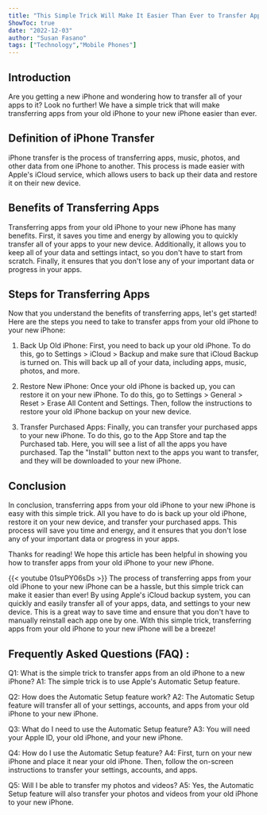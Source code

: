```yaml
---
title: "This Simple Trick Will Make It Easier Than Ever to Transfer Apps from Your Old iPhone to Your New iPhone!"
ShowToc: true 
date: "2022-12-03"
author: "Susan Fasano" 
tags: ["Technology","Mobile Phones"]
---
```

## Introduction 
Are you getting a new iPhone and wondering how to transfer all of your apps to it? Look no further! We have a simple trick that will make transferring apps from your old iPhone to your new iPhone easier than ever. 

## Definition of iPhone Transfer 
iPhone transfer is the process of transferring apps, music, photos, and other data from one iPhone to another. This process is made easier with Apple's iCloud service, which allows users to back up their data and restore it on their new device. 

## Benefits of Transferring Apps 
Transferring apps from your old iPhone to your new iPhone has many benefits. First, it saves you time and energy by allowing you to quickly transfer all of your apps to your new device. Additionally, it allows you to keep all of your data and settings intact, so you don't have to start from scratch. Finally, it ensures that you don't lose any of your important data or progress in your apps. 

## Steps for Transferring Apps 
Now that you understand the benefits of transferring apps, let's get started! Here are the steps you need to take to transfer apps from your old iPhone to your new iPhone: 

1. Back Up Old iPhone: First, you need to back up your old iPhone. To do this, go to Settings > iCloud > Backup and make sure that iCloud Backup is turned on. This will back up all of your data, including apps, music, photos, and more. 

2. Restore New iPhone: Once your old iPhone is backed up, you can restore it on your new iPhone. To do this, go to Settings > General > Reset > Erase All Content and Settings. Then, follow the instructions to restore your old iPhone backup on your new device. 

3. Transfer Purchased Apps: Finally, you can transfer your purchased apps to your new iPhone. To do this, go to the App Store and tap the Purchased tab. Here, you will see a list of all the apps you have purchased. Tap the "Install" button next to the apps you want to transfer, and they will be downloaded to your new iPhone. 

## Conclusion 
In conclusion, transferring apps from your old iPhone to your new iPhone is easy with this simple trick. All you have to do is back up your old iPhone, restore it on your new device, and transfer your purchased apps. This process will save you time and energy, and it ensures that you don't lose any of your important data or progress in your apps. 

Thanks for reading! We hope this article has been helpful in showing you how to transfer apps from your old iPhone to your new iPhone.

{{< youtube 01suPY06sDs >}} 
The process of transferring apps from your old iPhone to your new iPhone can be a hassle, but this simple trick can make it easier than ever! By using Apple's iCloud backup system, you can quickly and easily transfer all of your apps, data, and settings to your new device. This is a great way to save time and ensure that you don't have to manually reinstall each app one by one. With this simple trick, transferring apps from your old iPhone to your new iPhone will be a breeze!

## Frequently Asked Questions (FAQ) :
Q1: What is the simple trick to transfer apps from an old iPhone to a new iPhone? 
A1: The simple trick is to use Apple's Automatic Setup feature. 

Q2: How does the Automatic Setup feature work? 
A2: The Automatic Setup feature will transfer all of your settings, accounts, and apps from your old iPhone to your new iPhone. 

Q3: What do I need to use the Automatic Setup feature? 
A3: You will need your Apple ID, your old iPhone, and your new iPhone. 

Q4: How do I use the Automatic Setup feature? 
A4: First, turn on your new iPhone and place it near your old iPhone. Then, follow the on-screen instructions to transfer your settings, accounts, and apps. 

Q5: Will I be able to transfer my photos and videos? 
A5: Yes, the Automatic Setup feature will also transfer your photos and videos from your old iPhone to your new iPhone.



